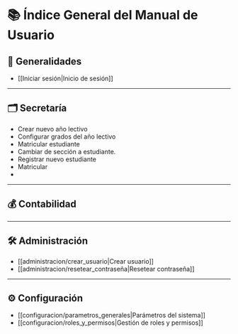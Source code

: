 # 📚 Índice General del Manual de Usuario

## 🏁 Generalidades
- [[Iniciar sesión|Inicio de sesión]]

---

## 🗂️ Secretaría
- Crear nuevo año lectivo
- Configurar grados del año lectivo
- Matricular estudiante
- Cambiar de sección a estudiante.
- Registrar nuevo estudiante
- Matricular
- 
---

## 💰 Contabilidad

---

## 🛠️ Administración
- [[administracion/crear_usuario|Crear usuario]]
- [[administracion/resetear_contraseña|Resetear contraseña]]

---

## ⚙️ Configuración
- [[configuracion/parametros_generales|Parámetros del sistema]]
- [[configuracion/roles_y_permisos|Gestión de roles y permisos]]

